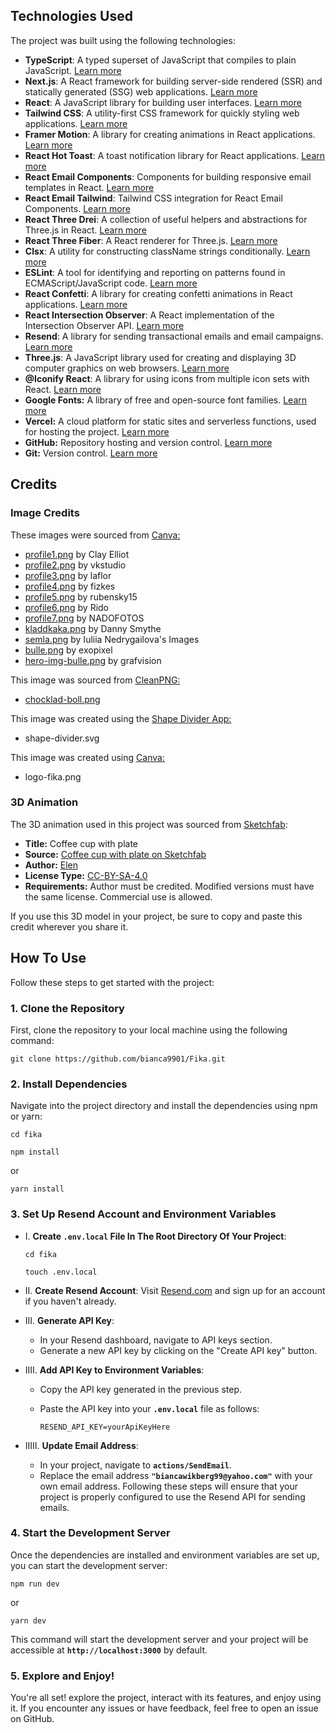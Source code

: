 ## Technologies Used

The project was built using the following technologies:

- **TypeScript**: A typed superset of JavaScript that compiles to plain JavaScript. [Learn more](https://www.typescriptlang.org/)
- **Next.js**: A React framework for building server-side rendered (SSR) and statically generated (SSG) web applications. [Learn more](https://nextjs.org/)
- **React**: A JavaScript library for building user interfaces. [Learn more](https://reactjs.org/)
- **Tailwind CSS**: A utility-first CSS framework for quickly styling web applications. [Learn more](https://tailwindcss.com/)
- **Framer Motion**: A library for creating animations in React applications. [Learn more](https://framer.com/motion/)
- **React Hot Toast**: A toast notification library for React applications. [Learn more](https://react-hot-toast.com/)
- **React Email Components**: Components for building responsive email templates in React. [Learn more](https://react.email/)
- **React Email Tailwind**: Tailwind CSS integration for React Email Components. [Learn more](https://react.email/docs/components/tailwind)
- **React Three Drei**: A collection of useful helpers and abstractions for Three.js in React. [Learn more](https://github.com/pmndrs/drei)
- **React Three Fiber**: A React renderer for Three.js. [Learn more](https://github.com/pmndrs/react-three-fiber)
- **Clsx**: A utility for constructing className strings conditionally. [Learn more](https://www.npmjs.com/package/clsx)
- **ESLint**: A tool for identifying and reporting on patterns found in ECMAScript/JavaScript code. [Learn more](https://eslint.org/)
- **React Confetti**: A library for creating confetti animations in React applications. [Learn more](https://www.npmjs.com/package/react-confetti)
- **React Intersection Observer**: A React implementation of the Intersection Observer API. [Learn more](https://www.npmjs.com/package/react-intersection-observer)
- **Resend**: A library for sending transactional emails and email campaigns. [Learn more](https://resend.io/)
- **Three.js**: A JavaScript library used for creating and displaying 3D computer graphics on web browsers. [Learn more](https://threejs.org/)
- **@Iconify React**: A library for using icons from multiple icon sets with React. [Learn more](https://iconify.design/)
- **Google Fonts:** A library of free and open-source font families. [Learn more](https://fonts.google.com/)
- **Vercel:** A cloud platform for static sites and serverless functions, used for hosting the project. [Learn more](https://vercel.com/)
- **GitHub:** Repository hosting and version control. [Learn more](https://github.com/)
- **Git:** Version control. [Learn more](https://git-scm.com/)

## Credits

### Image Credits

These images were sourced from [Canva:](https://www.canva.com/)

- [profile1.png](https://www.canva.com/photos/MAFT9Dv11Ao/) by Clay Elliot
- [profile2.png](https://www.canva.com/photos/MAFIRyOkyTc/) by vkstudio
- [profile3.png](https://www.canva.com/photos/MAEJKFvt43w/) by laflor
- [profile4.png](https://www.canva.com/photos/MAEMVzdhOWY/) by fizkes
- [profile5.png](https://www.canva.com/photos/MAEHvVwd5Dw/) by rubensky15
- [profile6.png](https://www.canva.com/photos/MADdwn9yn4Y/) by Rido
- [profile7.png](https://www.canva.com/photos/MADarGmvW0Y/) by NADOFOTOS
- [kladdkaka.png](https://www.canva.com/photos/MABMXls1wWY/) by Danny Smythe
- [semla.png](https://www.canva.com/photos/MAE0-ydBtwI/) by Iuliia Nedrygailova's Images
- [bulle.png](https://www.canva.com/photos/MADFFMlcknU/) by exopixel
- [hero-img-bulle.png](https://www.canva.com/photos/MAFDtHJUsUc/) by grafvision

This image was sourced from [CleanPNG:](https://www.cleanpng.com/)

- [chocklad-boll.png](https://www.cleanpng.com/png-havregrynskugle-deepavali-gifts-6597504/)

This image was created using the [Shape Divider App:](https://www.shapedivider.app/)
- shape-divider.svg

This image was created using [Canva:](https://www.canva.com/)
- logo-fika.png

### 3D Animation

The 3D animation used in this project was sourced from [Sketchfab](https://sketchfab.com/):

- **Title:** Coffee cup with plate
- **Source:** [Coffee cup with plate on Sketchfab](https://sketchfab.com/3d-models/coffee-cup-with-plate-c3132a723f434ce2b94e2e563420ef7a)
- **Author:** [Elen](https://sketchfab.com/Kitty999)
- **License Type:** [CC-BY-SA-4.0](http://creativecommons.org/licenses/by-sa/4.0/)
- **Requirements:** Author must be credited. Modified versions must have the same license. Commercial use is allowed.

If you use this 3D model in your project, be sure to copy and paste this credit wherever you share it.


## How To Use
Follow these steps to get started with the project:

### **1. Clone the Repository**

First, clone the repository to your local machine using the following command:
```
git clone https://github.com/bianca9901/Fika.git
```

### **2. Install Dependencies**

Navigate into the project directory and install the dependencies using npm or yarn:

```
cd fika
```
```
npm install
```
or
```
yarn install
```


### **3. Set Up Resend Account and Environment Variables**

- I. **Create `.env.local` File In The Root Directory Of Your Project**:
  
  ```
  cd fika
  ```
  ```
  touch .env.local
  ```
  
- II. **Create Resend Account**:
  Visit [Resend.com](http://resend.com/) and sign up for an account if you haven't already.
- III. **Generate API Key**:
    - In your Resend dashboard, navigate to API keys section.
    - Generate a new API key by clicking on the "Create API key" button.
- IIII. **Add API Key to Environment Variables**:
    - Copy the API key generated in the previous step.
    - Paste the API key into your **`.env.local`** file as follows:
      
        ```
      RESEND_API_KEY=yourApiKeyHere
        ```
        
- IIIII. **Update Email Address**:
    - In your project, navigate to **`actions/SendEmail`**.
    - Replace the email address **`"biancawikberg99@yahoo.com"`** with your own email address.
Following these steps will ensure that your project is properly configured to use the Resend API for sending emails.

### **4. Start the Development Server**

Once the dependencies are installed and environment variables are set up, you can start the development server:
```
npm run dev
```
or
```
yarn dev
```
This command will start the development server and your project will be accessible at **`http://localhost:3000`** by default.

### **5. Explore and Enjoy!**
You're all set! explore the project, interact with its features, and enjoy using it. If you encounter any issues or have feedback, feel free to open an issue on GitHub.
